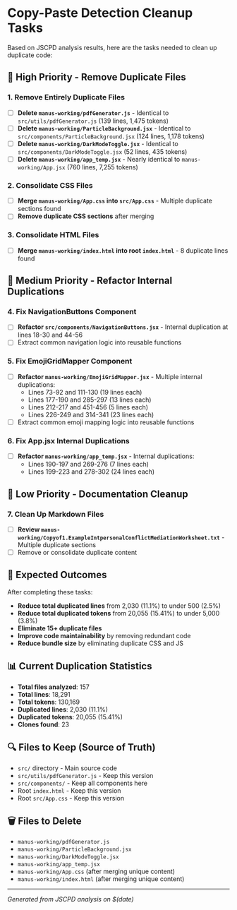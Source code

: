 # Copy-Paste Detection Cleanup Tasks

Based on JSCPD analysis results, here are the tasks needed to clean up duplicate code:

## 🚨 High Priority - Remove Duplicate Files

### 1. Remove Entirely Duplicate Files
- [ ] **Delete `manus-working/pdfGenerator.js`** - Identical to `src/utils/pdfGenerator.js` (139 lines, 1,475 tokens)
- [ ] **Delete `manus-working/ParticleBackground.jsx`** - Identical to `src/components/ParticleBackground.jsx` (124 lines, 1,178 tokens)
- [ ] **Delete `manus-working/DarkModeToggle.jsx`** - Identical to `src/components/DarkModeToggle.jsx` (52 lines, 435 tokens)
- [ ] **Delete `manus-working/app_temp.jsx`** - Nearly identical to `manus-working/App.jsx` (760 lines, 7,255 tokens)

### 2. Consolidate CSS Files
- [ ] **Merge `manus-working/App.css` into `src/App.css`** - Multiple duplicate sections found
- [ ] **Remove duplicate CSS sections** after merging

### 3. Consolidate HTML Files
- [ ] **Merge `manus-working/index.html` into root `index.html`** - 8 duplicate lines found

## 🔧 Medium Priority - Refactor Internal Duplications

### 4. Fix NavigationButtons Component
- [ ] **Refactor `src/components/NavigationButtons.jsx`** - Internal duplication at lines 18-30 and 44-56
- [ ] Extract common navigation logic into reusable functions

### 5. Fix EmojiGridMapper Component
- [ ] **Refactor `manus-working/EmojiGridMapper.jsx`** - Multiple internal duplications:
  - Lines 73-92 and 111-130 (19 lines each)
  - Lines 177-190 and 285-297 (13 lines each)
  - Lines 212-217 and 451-456 (5 lines each)
  - Lines 226-249 and 314-341 (23 lines each)
- [ ] Extract common emoji mapping logic into reusable functions

### 6. Fix App.jsx Internal Duplications
- [ ] **Refactor `manus-working/app_temp.jsx`** - Internal duplications:
  - Lines 190-197 and 269-276 (7 lines each)
  - Lines 199-223 and 278-302 (24 lines each)

## 📝 Low Priority - Documentation Cleanup

### 7. Clean Up Markdown Files
- [ ] **Review `manus-working/Copyof1.ExampleIntpersonalConflictMediationWorksheet.txt`** - Multiple duplicate sections
- [ ] Remove or consolidate duplicate content

## 🎯 Expected Outcomes

After completing these tasks:
- **Reduce total duplicated lines** from 2,030 (11.1%) to under 500 (2.5%)
- **Reduce total duplicated tokens** from 20,055 (15.41%) to under 5,000 (3.8%)
- **Eliminate 15+ duplicate files**
- **Improve code maintainability** by removing redundant code
- **Reduce bundle size** by eliminating duplicate CSS and JS

## 📊 Current Duplication Statistics
- **Total files analyzed**: 157
- **Total lines**: 18,291
- **Total tokens**: 130,169
- **Duplicated lines**: 2,030 (11.1%)
- **Duplicated tokens**: 20,055 (15.41%)
- **Clones found**: 23

## 🔍 Files to Keep (Source of Truth)
- `src/` directory - Main source code
- `src/utils/pdfGenerator.js` - Keep this version
- `src/components/` - Keep all components here
- Root `index.html` - Keep this version
- Root `src/App.css` - Keep this version

## 🗑️ Files to Delete
- `manus-working/pdfGenerator.js`
- `manus-working/ParticleBackground.jsx`
- `manus-working/DarkModeToggle.jsx`
- `manus-working/app_temp.jsx`
- `manus-working/App.css` (after merging unique content)
- `manus-working/index.html` (after merging unique content)

---
*Generated from JSCPD analysis on $(date)*